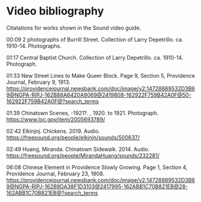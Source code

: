 # Video bibliography

Citatations for works shown in the Sound video guide.

00:09 2 photographs of Burrill Street. Collection of Larry Depetrillo. ca. 1910-14. Photographs.

01:17 Central Baptist Church. Collection of Larry Depetrillo. ca. 1910-14. Photograph.

01:33 New Street Lines to Make Queer Block. Page 9, Section 5, Providence Journal, February 9, 1913. https://providencejournal.newsbank.com/doc/image/v2:14728889532D3B69@NGPA-RIPJ-162B88A6420A9069@2419808-162922F759B42A0F@50-162922F759B42A0F@?search_terms

01:39 Chinatown Scenes, -1921?. , 1920. to 1921. Photograph. https://www.loc.gov/item/2005693789/

02:42 Elkinjnj. Chickens. 2019. Audio. https://freesound.org/people/elkinjn/sounds/500637/

02:49 Huang, Miranda. Chinatown Sidewalk. 2014. Audio. https://freesound.org/people/MirandaHuang/sounds/232281/

06:08 Chinese Element in Providence Slowly Growing. Page 1, Section 4, Providence Journal, February 23, 1908. https://providencejournal.newsbank.com/doc/image/v2:14728889532D3B69@NGPA-RIPJ-162B9DA38F1D3103@2417995-162ABB1C70B821EB@28-162ABB1C70B821EB@?search_terms

